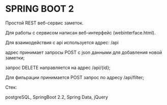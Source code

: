 # SPRING BOOT 2

Простой REST веб-сервис заметок.

Для работы с сервисом написан веб-интерфейс (webinterface.html).

Для взаимодействия с api используется адрес: /api

адрес принимает запросы POST с json данными для добавления новой заметки;

запрос DELETE направляется на адрес /api/{id};

Для фильрации принимается POST запрос по адресу /api/filter;

 Стек:
 
 postgreSQL, SpringBoot 2.2, Spring Data, jQuery


